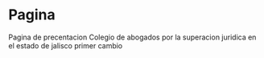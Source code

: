 # Pagina
Pagina de precentacion Colegio de abogados por la superacion juridica en el estado de jalisco
primer cambio
